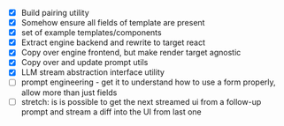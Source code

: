 - [x] Build pairing utility
- [x] Somehow ensure all fields of template are present
- [x] set of example templates/components
- [x] Extract engine backend and rewrite to target react
- [x] Copy over engine frontend, but make render target agnostic
- [x] Copy over and update prompt utils
- [x] LLM stream abstraction interface utility
- [ ] prompt engineering - get it to understand how to use a form properly, allow more than just fields
- [ ] stretch: is is possible to get the next streamed ui from a follow-up prompt and stream a diff into the UI from last one
